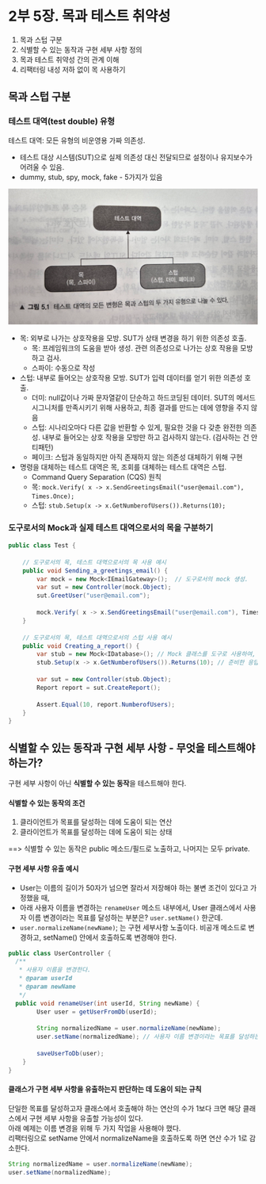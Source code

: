 # 2부 5장. 목과 테스트 취약성

1. 목과 스텁 구분
2. 식별할 수 있는 동작과 구현 세부 사항 정의
3. 목과 테스트 취약성 간의 관계 이해
4. 리팩터링 내성 저하 없이 목 사용하기

## 목과 스텁 구분
### 테스트 대역(test double) 유형

테스트 대역: 모든 유형의 비운영용 가짜 의존성.
- 테스트 대상 시스템(SUT)으로 실제 의존성 대신 전달되므로 설정이나 유지보수가 어려울 수 있음.
- dummy, stub, spy, mock, fake - 5가지가 있음

<img src="../static/2-5_test-double-types.png">

- 목: 외부로 나가는 상호작용을 모방. SUT가 상태 변경을 하기 위한 의존성 호출.
  - 목: 프레임워크의 도움을 받아 생성. 관련 의존성으로 나가는 상호 작용을 모방하고 검사.
  - 스파이: 수동으로 작성
- 스텁: 내부로 들어오는 상호작용 모방. SUT가 입력 데이터를 얻기 위한 의존성 호출.
    - 더미: null값이나 가짜 문자열같이 단순하고 하드코딩된 데이터. SUT의 메서드 시그니처를 만족시키기 위해 사용하고, 최종 결과를 만드는 데에 영향을 주지 않음
    - 스텁: 시나리오마다 다른 값을 반환할 수 있게, 필요한 것을 다 갖춘 완전한 의존성. 내부로 들어오는 상호 작용을 모방만 하고 검사하지 않는다. (검사하는 건 안티패턴)
    - 페이크: 스텁과 동일하지만 아직 존재하지 않는 의존성 대체하기 위해 구현
- 명령을 대체하는 테스트 대역은 목, 조회를 대체하는 테스트 대역은 스텁.
  - Command Query Separation (CQS) 원칙
  - 목: `mock.Verify( x -> x.SendGreetingsEmail("user@email.com"), Times.Once);`
  - 스텁: `stub.Setup(x -> x.GetNumberofUsers()).Returns(10);`



### 도구로서의 Mock과 실제 테스트 대역으로서의 목을 구분하기

```java
public class Test {
	
	// 도구로서의 목, 테스트 대역으로서의 목 사용 예시
	public void Sending_a_greetings_email() {
		var mock = new Mock<IEmailGateway>();  // 도구로서의 mock 생성.
		var sut = new Controller(mock.Object);
		sut.GreetUser("user@email.com");

		mock.Verify( x -> x.SendGreetingsEmail("user@email.com"), Times.Once); // 테스트 대역으로서의 mock. SUT 테스트 결과(메일 전송 여부)를 검사한다.
	}

	// 도구로서의 목, 테스트 대역으로서의 스텁 사용 예시
	public void Creating_a_report() {
		var stub = new Mock<IDatabase>(); // Mock 클래스를 도구로 사용하여, 테스트 대역으로서의 **스텁** 생성
		stub.Setup(x -> x.GetNumberofUsers()).Returns(10); // 준비한 응답 설정(스텁)

		var sut = new Controller(stub.Object);
		Report report = sut.CreateReport();
		
		Assert.Equal(10, report.NumberofUsers);
	}
}
```

## 식별할 수 있는 동작과 구현 세부 사항 - 무엇을 테스트해야 하는가?

구현 세부 사항이 아닌 **식별할 수 있는 동작**을 테스트해야 한다.

#### 식별할 수 있는 동작의 조건
1. 클라이언트가 목표를 달성하는 데에 도움이 되는 연산
2. 클라이언트가 목표를 달성하는 데에 도움이 되는 상태

==> 식별할 수 있는 동작은 public 메소드/필드로 노출하고, 나머지는 모두 private.


#### 구현 세부 사항 유출 예시
- User는 이름의 길이가 50자가 넘으면 잘라서 저장해야 하는 불변 조건이 있다고 가정했을 때,
- 아래 사용자 이름을 변경하는 `renameUser` 메소드 내부에서, User 클래스에서 사용자 이름 변경이라는 목표를 달성하는 부분은?  `user.setName()` 한군데.
- `user.normalizeName(newName)`; 는 구현 세부사항 노출이다. 비공개 메소드로 변경하고, setName() 안에서 호출하도록 변경해야 한다.
```java
public class UserController {
  /**
   * 사용자 이름을 변경한다.
   * @param userId
   * @param newName
   */
  public void renameUser(int userId, String newName) {
		User user = getUserFromDb(userId);
		
		String normalizedName = user.normalizeName(newName);
		user.setName(normalizedName); // 사용자 이름 변경이라는 목표를 달성하는 부분
		
		saveUserToDb(user);
    }
}
```


#### 클래스가 구현 세부 사항을 유출하는지 판단하는 데 도움이 되는 규칙
단일한 목표를 달성하고자 클래스에서 호출해야 하는 연산의 수가 1보다 크면 해당 클래스에서 구현 세부 사항을 유출할 가능성이 있다.       
아래 예제는 이름 변경을 위해 두 가지 작업을 사용해야 했다.   
리팩터링으로 setName 안에서 normalizeName을 호출하도록 하면 연산 수가 1로 감소한다.   

```java
String normalizedName = user.normalizeName(newName);
user.setName(normalizedName);
```
